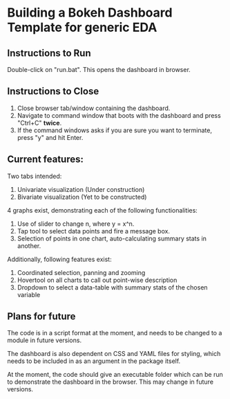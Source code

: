 # Building a Bokeh Dashboard Template for generic EDA

## Instructions to Run
Double-click on "run.bat". This opens the dashboard in browser.

## Instructions to Close
1. Close browser tab/window containing the dashboard.
2. Navigate to command window that boots with the dashboard and press "Ctrl+C" **twice**.
3. If the command windows asks if you are sure you want to terminate, press "y" and hit Enter.

## Current features:

Two tabs intended:
1. Univariate visualization (Under construction)
2. Bivariate visualization (Yet to be constructed)

4 graphs exist, demonstrating each of the following functionalities:
1. Use of slider to change n, where y = x^n.
2. Tap tool to select data points and fire a message box.
3. Selection of points in one chart, auto-calculating summary stats in another.

Additionally, following features exist:
1. Coordinated selection, panning and zooming
2. Hovertool on all charts to call out point-wise description
3. Dropdown to select a data-table with summary stats of the chosen variable

## Plans for future
The code is in a script format at the moment, and needs to be changed to a module in future versions.

The dashboard is also dependent on CSS and YAML files for styling, which needs to be included in as an argument in the package itself.

At the moment, the code should give an executable folder which can be run to demonstrate the dashboard in the browser. This may change in future versions.